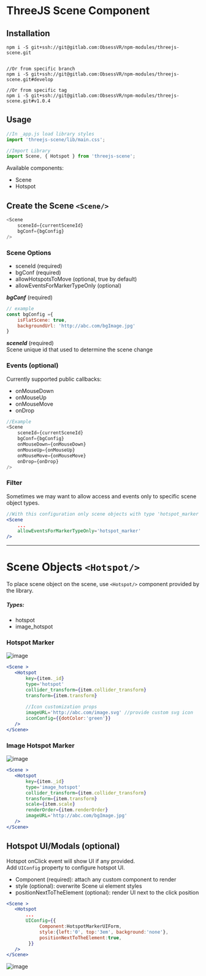 # ThreeJS Scene Component

## Installation
```
npm i -S git+ssh://git@gitlab.com:ObsessVR/npm-modules/threejs-scene.git


//Or from specific branch
npm i -S git+ssh://git@gitlab.com:ObsessVR/npm-modules/threejs-scene.git#develop

//Or from specific tag
npm i -S git+ssh://git@gitlab.com:ObsessVR/npm-modules/threejs-scene.git#v1.0.4
```

## Usage

```javascript
//In _app.js load library styles  
import 'threejs-scene/lib/main.css';

//Import Library
import Scene, { Hotspot } from 'threejs-scene';
```
Available components:  
- Scene
- Hotspot

## Create the Scene `<Scene/>`

```javascript
<Scene
    sceneId={currentSceneId}
    bgConf={bgConfig}
/>
```
### Scene Options

- sceneId (required)
- bgConf (required)
- allowHotspotsToMove (optional, true by default)
- allowEventsForMarkerTypeOnly (optional)

**_bgConf_** (required)
```javascript
// example
const bgConfig ={
    isFlatScene: true,
    backgroundUrl: 'http://abc.com/bgImage.jpg'
}
```

**_sceneId_** (required)  
Scene unique id that used to determine the scene change


### Events (optional)
Currently supported public callbacks:
- onMouseDown
- onMouseUp
- onMouseMove
- onDrop

```javascript
//Example
<Scene
    sceneId={currentSceneId}
    bgConf={bgConfig}
    onMouseDown={onMouseDown}
    onMouseUp={onMouseUp}
    onMouseMove={onMouseMove}
    onDrop={onDrop}
/>
```

### Filter
Sometimes we may want to allow access and events only to specific scene object types.

```jsx
//With this configuration only scene objects with type 'hotspot_marker' would react on onClick/onMouseMove and other events
<Scene
    ...
    allowEventsForMarkerTypeOnly='hotspot_marker'
/>
```


<hr/>

# Scene Objects `<Hotspot/>`

To place scene object on the scene, use `<Hotspot/>` component provided by the library.

##### Types:
- hotspot
- image_hotspot


### Hotspot Marker
![image](https://user-images.githubusercontent.com/8204364/140197179-2d5e0772-65f8-411a-8d46-5661855c6729.png)

```jsx
<Scene >
   <Hotspot
       key={item._id}
       type='hotspot'
       collider_transform={item.collider_transform}
       transform={item.transform}
       
       //Icon customization props
       imageURL='http://abc.com/image.svg' //provide custom svg icon
       iconConfig={{dotColor:'green'}}
   />
</Scene>
```

### Image Hotspot Marker

![image](https://user-images.githubusercontent.com/8204364/139122331-74d0b7a1-841b-4ab2-b898-c98d67de58c1.png)

```jsx
<Scene >
   <Hotspot
       key={item._id}
       type='image_hotspot'
       collider_transform={item.collider_transform}
       transform={item.transform}
       scale={item.scale}
       renderOrder={item.renderOrder}
       imageURL='http://abc.com/bgImage.jpg'
   />
</Scene>
```


## Hotspot UI/Modals (optional)
Hotspot onClick event will show UI if any provided.  
Add `UIConfig` property to configure hotspot UI.

- Component (required): attach any custom component to render
- style (optional): overwrite Scene ui element styles  
- positionNextToTheElement (optional): render UI next to the click position 

```jsx
<Scene >
   <Hotspot
       ...
       UIConfig={{
            Component:HotspotMarkerUIForm,
            style:{left:'0', top:'3em', background:'none'},
            positionNextToTheElement:true,
        }}
   />
</Scene>
```
![image](https://user-images.githubusercontent.com/8204364/140211013-ee046cc2-c25d-4327-ad39-d2f52efacaa8.png)
